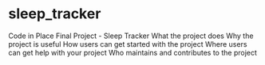 # sleep_tracker
Code in Place Final Project - Sleep Tracker
What the project does
Why the project is useful
How users can get started with the project
Where users can get help with your project
Who maintains and contributes to the project
